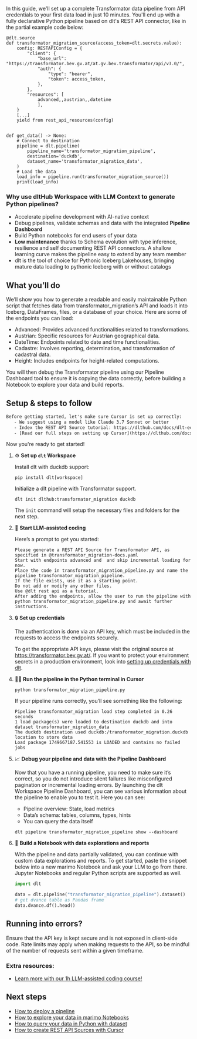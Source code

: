 In this guide, we'll set up a complete Transformator data pipeline from API credentials to your first data load in just 10 minutes. You'll end up with a fully declarative Python pipeline based on dlt's REST API connector, like in the partial example code below:

```python-outcome
@dlt.source
def transformator_migration_source(access_token=dlt.secrets.value):
    config: RESTAPIConfig = {
        "client": {
            "base_url": "https://transformator.bev.gv.at/at.gv.bev.transformator/api/v3.0/",
            "auth": {
                "type": "bearer",
                "token": access_token,
            },
        },
        "resources": [
            advanced,,austrian,,datetime
            ],
    }
    [...]
    yield from rest_api_resources(config)


def get_data() -> None:
    # Connect to destination
    pipeline = dlt.pipeline(
        pipeline_name='transformator_migration_pipeline',
        destination='duckdb',
        dataset_name='transformator_migration_data', 
    )
    # Load the data
    load_info = pipeline.run(transformator_migration_source())
    print(load_info) 
```

### Why use dltHub Workspace with LLM Context to generate Python pipelines?

- Accelerate pipeline development with AI-native context
- Debug pipelines, validate schemas and data with the integrated **Pipeline Dashboard**
- Build Python notebooks for end users of your data
- **Low maintenance** thanks to Schema evolution with type inference, resilience and self documenting REST API connectors. A shallow learning curve makes the pipeline easy to extend by any team member
- dlt is the tool of choice for Pythonic Iceberg Lakehouses, bringing mature data loading to pythonic Iceberg with or without catalogs

## What you’ll do

We’ll show you how to generate a readable and easily maintainable Python script that fetches data from transformator_migration’s API and loads it into Iceberg, DataFrames, files, or a database of your choice. Here are some of the endpoints you can load:

- Advanced: Provides advanced functionalities related to transformations.
- Austrian: Specific resources for Austrian geographical data.
- DateTime: Endpoints related to date and time functionalities.
- Cadastre: Involves reporting, determination, and transformation of cadastral data.
- Height: Includes endpoints for height-related computations.

You will then debug the Transformator pipeline using our Pipeline Dashboard tool to ensure it is copying the data correctly, before building a Notebook to explore your data and build reports.

## Setup & steps to follow

```default
Before getting started, let's make sure Cursor is set up correctly:
   - We suggest using a model like Claude 3.7 Sonnet or better
   - Index the REST API Source tutorial: https://dlthub.com/docs/dlt-ecosystem/verified-sources/rest_api/ and add it to context as **@dlt rest api**
   - [Read our full steps on setting up Cursor](https://dlthub.com/docs/dlt-ecosystem/llm-tooling/cursor-restapi#23-configuring-cursor-with-documentation)
```

Now you're ready to get started!

1. ⚙️ **Set up `dlt` Workspace**
    
    Install dlt with duckdb support:
    ```shell
    pip install dlt[workspace]
    ```

    Initialize a dlt pipeline with Transformator support.
    ```shell
    dlt init dlthub:transformator_migration duckdb
    ```

    The `init` command will setup the necessary files and folders for the next step.
    
2. 🤠 **Start LLM-assisted coding**
    
    Here’s a prompt to get you started:
    
    ```prompt
    Please generate a REST API Source for Transformator API, as specified in @transformator_migration-docs.yaml 
    Start with endpoints advanced and  and skip incremental loading for now. 
    Place the code in transformator_migration_pipeline.py and name the pipeline transformator_migration_pipeline. 
    If the file exists, use it as a starting point. 
    Do not add or modify any other files. 
    Use @dlt rest api as a tutorial. 
    After adding the endpoints, allow the user to run the pipeline with python transformator_migration_pipeline.py and await further instructions.
    ```

    
3. 🔒 **Set up credentials** 
    
    The authentication is done via an API key, which must be included in the requests to access the endpoints securely.
    
    To get the appropriate API keys, please visit the original source at https://transformator.bev.gv.at/.
    If you want to protect your environment secrets in a production environment, look into [setting up credentials with dlt](https://dlthub.com/docs/walkthroughs/add_credentials).
    
4. 🏃‍♀️ **Run the pipeline in the Python terminal in Cursor**
    
    ```shell
    python transformator_migration_pipeline.py
    ```
    
    If your pipeline runs correctly, you’ll see something like the following:
    
    ```shell
    Pipeline transformator_migration load step completed in 0.26 seconds
    1 load package(s) were loaded to destination duckdb and into dataset transformator_migration_data
    The duckdb destination used duckdb:/transformator_migration.duckdb location to store data
    Load package 1749667187.541553 is LOADED and contains no failed jobs
    ```
    
5. 📈 **Debug your pipeline and data with the Pipeline Dashboard**

    Now that you have a running pipeline, you need to make sure it’s correct, so you do not introduce silent failures like misconfigured pagination or incremental loading errors. By launching the dlt Workspace Pipeline Dashboard, you can see various information about the pipeline to enable you to test it. Here you can see:
    - Pipeline overview: State, load metrics
    - Data’s schema: tables, columns, types, hints
    - You can query the data itself
    
    ```shell
    dlt pipeline transformator_migration_pipeline show --dashboard
    ```
    
6. 🐍 **Build a Notebook with data explorations and reports**

    With the pipeline and data partially validated, you can continue with custom data explorations and reports. To get started, paste the snippet below into a new marimo Notebook and ask your LLM to go from there. Jupyter Notebooks and regular Python scripts are supported as well.

    
    ```python
    import dlt

   data = dlt.pipeline("transformator_migration_pipeline").dataset()
   # get dvance table as Pandas frame
   data.dvance.df().head()
    ```

## Running into errors?

Ensure that the API key is kept secure and is not exposed in client-side code. Rate limits may apply when making requests to the API, so be mindful of the number of requests sent within a given timeframe.

### Extra resources:

- [Learn more with our 1h LLM-assisted coding course!](https://www.youtube.com/watch?v=GGid70rnJuM)

## Next steps

- [How to deploy a pipeline](https://dlthub.com/docs/walkthroughs/deploy-a-pipeline)
- [How to explore your data in marimo Notebooks](https://dlthub.com/docs/general-usage/dataset-access/marimo)
- [How to query your data in Python with dataset](https://dlthub.com/docs/general-usage/dataset-access/dataset)
- [How to create REST API Sources with Cursor](https://dlthub.com/docs/dlt-ecosystem/llm-tooling/cursor-restapi)